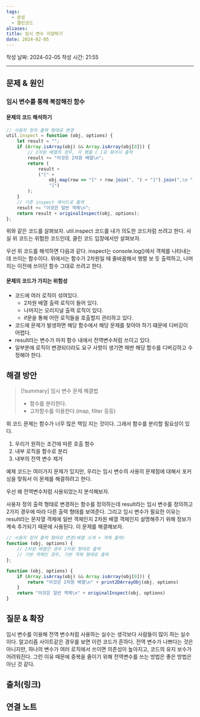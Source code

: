 ```yaml
---
tags:
  - 완성
  - 클린코드
aliases: 
title: 임시 변수 지양하기
date: 2024-02-05
---
```

작성 날짜: 2024-02-05
작성 시간: 21:55


----

## 문제 & 원인

### 임시 변수를 통해 복잡해진 함수
#### 문제의 코드 해석하기
```js
// 사용자 정의 출력 형태로 변경
util.inspect = function (obj, options) {
    let result = "";
    if (Array.isArray(obj) && Array.isArray(obj[0])) {
        // 2차원 배열의 경우, 각 행을 [ ]로 묶어서 출력
        result += "이것은 2차원 배열\n";
        return (
            result +
            ("[" +
                obj.map(row => "[" + row.join(", ") + "]").join(",\n ") +
                "]")
        );
    }
    // 기존 inspect 메서드로 출력
    result += "이것은 일반 객체\n";
    return result + originalInspect(obj, options);
};
```

위와 같은 코드를 살펴보자. util.inspect 코드를 내가 의도한 코드처럼 쓰려고 한다. 사실 위 코드는 위험한 코드인데, 클린 코드 입장에서만 살펴보자. 

우선 위 코드를 해석하면 다음과 같다. inspect는 console.log()에서  객체를 나타내는데 쓰이는 함수이다. 위에서는 함수가 2차원일 때 줄바꿈해서 행렬 보 듯 출력하고, 나머지는 이전에 쓰이던 함수 그대로 쓰려고 한다. 

#### 문제의 코드가 가지는 위험성
- 코드에 여러 로직이 섞여있다. 
	- 2차원 배열 출력 로직이 들어 있다.
	- 나머지는 오리지널 출력 로직이 있다.
	- if문을 통해 어떤 로직들을 호출할지 관리하고 있다.
- 코드에 문제가 발생하면 해당 함수에서 해당 문제를 찾아야 하기 떄문에 디버깅이 어렵다.
- result라는 변수가 마치 함수 내에서 전역변수처럼 쓰이고 있다.
- 일부분에 로직이 변경되더라도  요구 사항이 생기면 매번 해당 함수를 디버깅하고 수정해야 한다.


## 해결 방안

>[!summary] 임시 변수 문제 해결법
>- 함수를 분리한다.
>- 고차함수를 이용한다.(map, filter 등등)

위 코드 문제는 함수가 너무 많은 책임 지는 것이다. 그래서 함수를 분리할 필요성이 있다.
1. 우리가 원하는 조건에 따른 호출 함수
2. 내부 로직을 함수로 분리
3. 내부의 전역 변수 제거

예제 코드는 여러가지 문제가 있지만, 우리는 임시 변수의 사용의 문제점에 대해서 포커싱을 맞춰서 이 문제를 해결하려고 한다.

우선 왜 전역변수처럼 사용되었는지 분석해보자.

사용자 정의 출력 형태로 변경하는 함수를 정의하는데 result라는 임시 변수를 정의하고 2가지 경우에 따라 다른 출력 형태를 보여준다. 그리고 임시 변수가 필요한 이유는 result라는 문자열 객체에 일반 객체인지 2차원 배열 객체인지 설명해주기 위해 정보가 계속 추가되기 때문에 사용된다. 이 문제를 해결해보자.

```js
// 사용자 정의 출력 형태로 변경(배열 소개 + 객체 출력)
function (obj, options) {
    // 2차원 배열인 경우 2차원 형태로 출력
    // 기본 객체인 경우, 기본 객체 형태로 출력
};
```

```js
function (obj, options) {
	if (Array.isArray(obj) && Array.isArray(obj[0])) {
		return "이것은 2차원 배열\n" + print2DArrayObj(obj, options)
	}
	return "이것은 일반 객체\n" + originalInspect(obj, options)
}
```

## 질문 & 확장

임시 변수를 이용해 전역 변수처럼 사용하는 실수는 생각보다 사람들이 많이 하는 실수이다. 알고리즘 사이트같은 경우를 보면 이런 코드가 흔하다. 전역 변수가 나쁘다는 것은 아니지만, 하나의 변수가 여러 로직에서 쓰이면 의존성이 높아지고, 코드의 유지 보수가 어려워진다. 그런 이유 때문에 중복을 줄이기 위해 전역변수를 쓰는 방법은 좋은 방법은 아닌 것 같다.
## 출처(링크)


## 연결 노트


